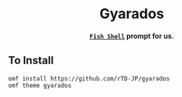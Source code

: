 <h1 align="center">
  <br> Gyarados <br>
</h1>

<h4 align="center">
  <a href="https://fishshell.com" target="_blank"><code>Fish Shell</code></a> prompt for us.
</h4>


## To Install

```bash
omf install https://github.com/rTD-JP/gyarados
omf theme gyarados
```
